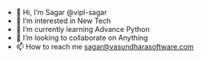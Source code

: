 - 👋 Hi, I’m Sagar @vipl-sagar
- 👀 I’m interested in New Tech
- 🌱 I’m currently learning Advance Python
- 💞️ I’m looking to collaborate on Anything
- 📫 How to reach me sagar@vasundharasoftware.com

<!---
vipl-sagar/vipl-sagar is a ✨ special ✨ repository because its `README.md` (this file) appears on your GitHub profile.
You can click the Preview link to take a look at your changes.
--->
